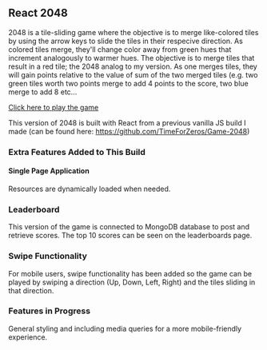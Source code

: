 ## React 2048

2048 is a tile-sliding game where the objective is to merge like-colored tiles by using the arrow keys to slide the tiles in their respecive direction. As colored tiles merge, they'll change color away from green hues that increment analogously to warmer hues. The objective is to merge tiles that result in a red tile; the 2048 analog to my version. As one merges tiles, they will gain points relative to the value of sum of the two merged tiles (e.g. two green tiles worth two points merge to add 4 points to the score, two blue merge to add 8 etc...

[Click here to play the game](https://timefor2048.herokuapp.com)

This version of 2048 is built with React from a previous vanilla JS build I made (can be found here: https://github.com/TimeForZeros/Game-2048)

### Extra Features Added to This Build

#### Single Page Application
Resources are dynamically loaded when needed.

### Leaderboard
This version of the game is connected to MongoDB database to post and retrieve scores.
The top 10 scores can be seen on the leaderboards page.

### Swipe Functionality
For mobile users, swipe functionality has been added so the game can be played by swiping a direction (Up, Down, Left, Right) and the tiles sliding in that direction.

### Features in Progress

General styling and including media queries for a more mobile-friendly experience.

